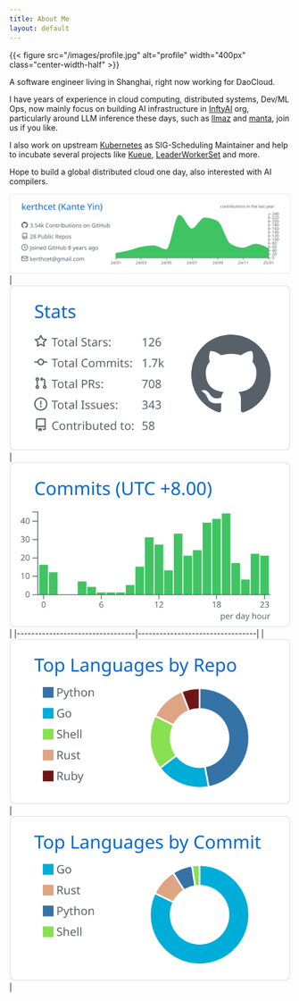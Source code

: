 ```yaml
---
title: About Me
layout: default
---
```


{{< figure src="/images/profile.jpg" alt="profile" width="400px" class="center-width-half" >}}

A software engineer living in Shanghai, right now working for DaoCloud.

I have years of experience in cloud computing, distributed systems, Dev/ML Ops, now mainly focus on building AI infrastructure in [InftyAI](https://github.com/InftyAI) org, particularly around LLM inference these days, such as [llmaz](https://github.com/InftyAI/llmaz) and [manta](https://github.com/InftyAI/Manta), join us if you like.

I also work on upstream [Kubernetes](https://github.com/kubernetes/kubernetes) as SIG-Scheduling Maintainer and help to incubate several projects like [Kueue](https://github.com/kubernetes-sigs/kueue), [LeaderWorkerSet](https://github.com/kubernetes-sigs/lws) and more.

Hope to build a global distributed cloud one day, also interested with AI compilers.

[![](https://raw.githubusercontent.com/kerthcet/profile-summary-card-output/master/profile-summary-card-output/github/0-profile-details.svg)](https://github.com/kerthcet/profile-summary-card-output)
| ![Image 3](https://raw.githubusercontent.com/kerthcet/profile-summary-card-output/master/profile-summary-card-output/github/3-stats.svg) | ![Image 4](https://raw.githubusercontent.com/kerthcet/profile-summary-card-output/master/profile-summary-card-output/github/4-productive-time.svg) |
|---------------------------------|---------------------------------|
| ![Image 1](https://raw.githubusercontent.com/kerthcet/profile-summary-card-output/master/profile-summary-card-output/github/1-repos-per-language.svg) | ![Image 2](https://raw.githubusercontent.com/kerthcet/profile-summary-card-output/master/profile-summary-card-output/github/2-most-commit-language.svg) |
